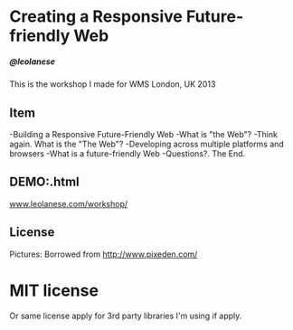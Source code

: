 # Creating a Responsive Future-friendly Web

##### @leolanese

This is the workshop I made for WMS London, UK 2013


## Item
-Building a Responsive Future-Friendly Web
-What is "the Web"?
-Think again. What is the "The Web"?
-Developing across multiple platforms and browsers
-What is a future-friendly Web
-Questions?. The End.



## DEMO:.html
www.leolanese.com/workshop/



## License
Pictures:
Borrowed from http://www.pixeden.com/


MIT license
====================
Or same license apply for 3rd party libraries I'm using if apply.



